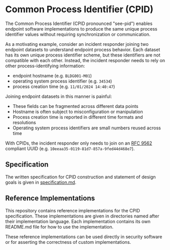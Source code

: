 # Common Process Identifier (CPID)

The Common Process Identifier (CPID pronounced "see-pid") enables endpoint software implementations to produce the same unique process identifier values without requiring synchronization or communication.

As a motivating example, consider an incident responder joining two endpoint datasets to understand endpoint process behavior.
Each dataset has its own unique process identifier scheme, but these identifiers are not compatible with each other.
Instead, the incident responder needs to rely on other process-identifying information:
- endpoint hostname (e.g. `BLDG001-M01`)
- operating system process identifier (e.g. `34534`)
- process creation time (e.g. `11/01/2024 14:40:47`)

Joining endpoint datasets in this manner is painful:
- These fields can be fragmented across different data points
- Hostname is often subject to misconfiguration or manipulation
- Process creation time is reported in different time formats and resolutions
- Operating system process identifiers are small numbers reused across time

With CPIDs, the incident responder only needs to join on an [RFC 9562](https://datatracker.ietf.org/doc/html/rfc9562) compliant UUID (e.g. `10eeaa35-0119-81d7-857a-9fed44d468e7`).  

## Specification

The written specification for CPID construction and statement of design goals is given in [specification.md](specification.md).

## Reference Implementations

This repository contains reference implementations for the CPID specification.
These implementations are given in directories named after their implementation language.
Each implementation contains its own README.md file for how to use the implementation.

These reference implementations can be used directly in security software or for asserting the correctness of custom implementations.
